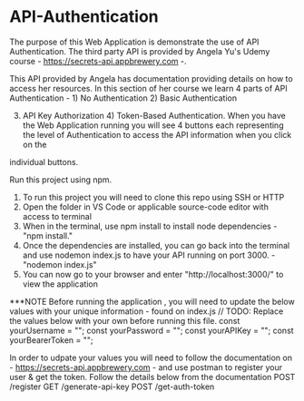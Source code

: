 # API-Authentication

The purpose of this Web Application is demonstrate the use of API Authentication. The third party API is provided by Angela Yu's Udemy course - https://secrets-api.appbrewery.com -.

This API provided by Angela has documentation providing details on how to access her resources. In this section of her course we learn 4 parts of API Authentication - 1) No Authentication 2) Basic Authentication 

3) API Key Authorization 4) Token-Based Authentication. When you have the Web Application running  you will see 4 buttons each representing the level of Authentication to access the API information when you click on the

individual buttons.


Run this project using npm.

1) To run this project you will need to clone this repo using SSH or HTTP
2) Open the folder in VS Code or applicable source-code editor with access to terminal
3) When in the terminal, use npm install to install node dependencies - "npm install."
4) Once the dependencies are installed, you can go back into the terminal and use nodemon index.js to have your API running on port 3000. - "nodemon index.js"
5) You can now go to your browser and enter "http://localhost:3000/" to view the application

***NOTE Before running the application , you will need to update the below values with your unique information - found on index.js
// TODO: Replace the values below with your own before running this file.
const yourUsername = "";
const yourPassword = "";
const yourAPIKey = "";
const yourBearerToken = "";

In order to udpate your values you will need to follow the documentation on - https://secrets-api.appbrewery.com - and use postman to register your user & get the token.
Follow the details below from the documentation
POST /register
GET /generate-api-key
POST /get-auth-token


